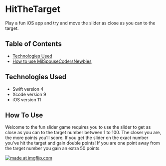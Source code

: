 # HitTheTarget
Play a fun iOS app and try and move the slider as close as you can to the target.

## Table of Contents
* [Technologies Used](#technologies)
* [How to use MilSpouseCodersNewbies](#howtouse)

## <a name="technologies"></a> Technologies Used

  * Swift version 4
  * Xcode version 9
  * iOS   version 11
  
  
## <a name="howtouse"></a>How To Use 

Welcome to the fun slider game requires you to use the slider to get as close as you can to the target number between 1 to 100. The closer you are, the more points you'll score. If you get the slider on the exact number you've hit the target and gain double points!  If you are one point away from the target number you gain an extra 50 points. 


<a href="https://imgflip.com/gif/22kwfb"><img src="https://i.imgflip.com/22kwfb.gif" title="made at imgflip.com"/></a>
